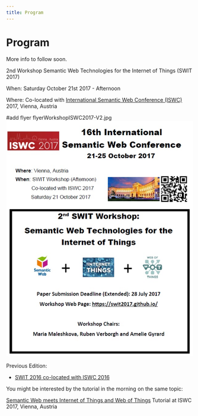 ```yaml
---
title: Program
---
```

# Program
More info to follow soon.

2nd Workshop Semantic Web Technologies for the Internet of Things (SWIT 2017)

When: Saturday October 21st 2017 - Afternoon

Where: Co-located with [International Semantic Web Conference (ISWC)](https://iswc2017.semanticweb.org/) 2017, Vienna, Austria


#add flyer flyerWorkshopISWC2017-V2.jpg
[![Image Alt Text](./images/flyerWorkshopISWC2017-V2.jpg)](./images/flyerWorkshopISWC2017-V2.jpg)

Previous Edition:

* [SWIT 2016 co-located with ISWC 2016](https://swit.smartsdk.eu/)

You might be interested by the tutorial in the morning on the same topic:

[Semantic Web meets Internet of Things and Web of Things](http://semantic-web-of-things.appspot.com/?p=ISWC2017Tutorial) Tutorial at ISWC 2017, Vienna, Austria


